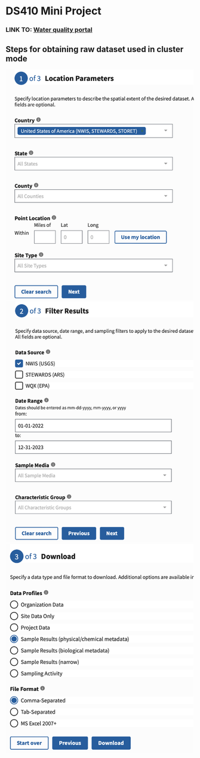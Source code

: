 # DS410 Mini Project


### LINK TO: [Water quality portal](https://www.waterqualitydata.us/#countrycode=US&mimeType=csv&sorted=no&providers=NWIS&providers=STEWARDS&providers=STORET)

## Steps for obtaining raw dataset used in cluster mode

![First step for obtaining raw dataset](img/step1_dataset.png)
![Second step for obtaining raw dataset](img/step2_dataset.png)
![Last step for obtaining raw dataset](img/step3_dataset.png)

